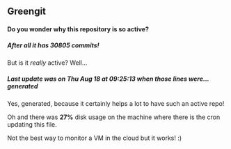 ## Greengit

#### Do you wonder why this repository is so active?

##### After all it has 30805 commits!

But is it *really* active? Well...

##### Last update was on Thu Aug 18 at 09:25:13 when those lines were... generated

Yes, generated, because it certainly helps a lot to have such an active repo!

Oh and there was **27%** disk usage on the machine
where there is the cron updating this file.

Not the best way to monitor a VM in the cloud but it works! :)
